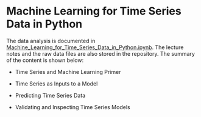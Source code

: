# Machine Learning for Time Series Data in Python

The data analysis is documented in [Machine_Learning_for_Time_Series_Data_in_Python.ipynb](https://github.com/iDataist/Machine-Learning-for-Time-Series-Data-in-Python/blob/master/Machine_Learning_for_Time_Series_Data_in_Python.ipynb). The lecture notes and the raw data files are also stored in the repository. The summary of the content is shown below:

- Time Series and Machine Learning Primer

- Time Series as Inputs to a Model

- Predicting Time Series Data

- Validating and Inspecting Time Series Models

